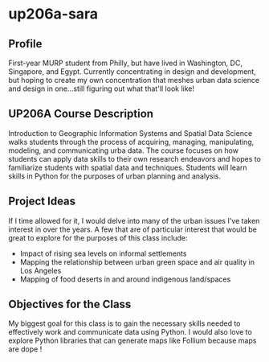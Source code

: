 # up206a-sara
## Profile
First-year MURP student from Philly, but have lived in Washington, DC, Singapore, and Egypt. Currently concentrating in design and development, but hoping to create my own concentration that meshes urban data science and design in one...still figuring out what that'll look like!
## UP206A Course Description
Introduction to Geographic Information Systems and Spatial Data Science walks students through the process of acquiring, managing, manipulating, modeling, and communicating urba data. The course focuses on how students can apply data skills to their own research endeavors and hopes to familiarize students with spatial data and techniques. Students will learn skills in Python for the purposes of urban planning and analysis. 
## Project Ideas
If I time allowed for it, I would delve into many of the urban issues I've taken interest in over the years. A few that are of particular interest that would be great to explore for the purposes of this class include: 
  * Impact of rising sea levels on informal settlements
  * Mapping the relationship between urban green space and air quality in Los Angeles 
  * Mapping of food deserts in and around indigenous land/spaces
## Objectives for the Class
My biggest goal for this class is to gain the necessary skills needed to effectively work and communicate data using Python. I would also love to explore Python libraries that can generate maps like Follium because maps are dope !
